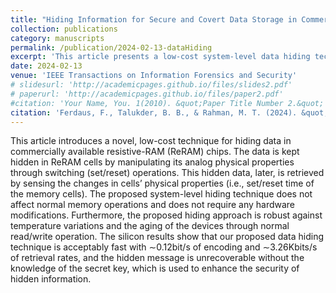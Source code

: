 ```yaml
---
title: "Hiding Information for Secure and Covert Data Storage in Commercial ReRAM Chips"
collection: publications
category: manuscripts
permalink: /publication/2024-02-13-dataHiding
excerpt: 'This article presents a low-cost system-level data hiding technique that does not interfere with normal memory operations, remains robust against device aging, and ensures the hidden message is unrecoverable without the secret key in commercially available resistive-RAM (ReRAM) chips.'
date: 2024-02-13
venue: 'IEEE Transactions on Information Forensics and Security'
# slidesurl: 'http://academicpages.github.io/files/slides2.pdf'
# paperurl: 'http://academicpages.github.io/files/paper2.pdf'
#citation: 'Your Name, You. 1(2010). &quot;Paper Title Number 2.&quot; <i>Journal 1</i>. 1(2).'
citation: 'Ferdaus, F., Talukder, B. B., & Rahman, M. T. (2024). &quot;Hiding Information for Secure and Covert Data Storage in Commercial ReRAM Chips.&quot; <i>IEEE Transactions on Information Forensics and Security</i>. 19, 3608-3619.'
---
```


This article introduces a novel, low-cost technique for hiding data in commercially available resistive-RAM (ReRAM) chips. The data is kept hidden in ReRAM cells by manipulating its analog physical properties through switching (set/reset) operations. This hidden data, later, is retrieved by sensing the changes in cells’ physical properties (i.e., set/reset time of the memory cells). The proposed system-level hiding technique does not affect normal memory operations and does not require any hardware modifications. Furthermore, the proposed hiding approach is robust against temperature variations and the aging of the devices through normal read/write operation. The silicon results show that our proposed data hiding technique is acceptably fast with ∼0.12bit/s of encoding and ∼3.26Kbits/s of retrieval rates, and the hidden message is unrecoverable without the knowledge of the secret key, which is used to enhance the security of hidden information.

<!--The contents above will be part of a list of publications, if the user clicks the link for the publication than the contents of section will be rendered as a full page, allowing you to provide more information about the paper for the reader. When publications are displayed as a single page, the contents of the above "citation" field will automatically be included below this section in a smaller font.-->
